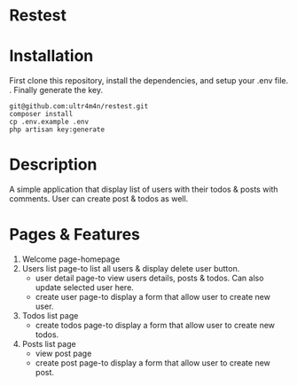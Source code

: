# Restest

# Installation
First clone this repository, install the dependencies, and setup your .env file. . Finally generate the key.

```
git@github.com:ultr4m4n/restest.git
composer install
cp .env.example .env
php artisan key:generate
```
# Description
A simple application that display list of users with their todos & posts with comments. User can create post & todos as well.

# Pages & Features
1. Welcome page-homepage
3. Users list page-to list all users & display delete user button.
    - user detail page-to view users details, posts & todos. Can also update selected user here.
    - create user page-to display a form that allow user to create new user.
4. Todos list page
    - create todos page-to display a form that allow user to create new todos.
5. Posts list page
    - view post page
    - create post page-to display a form that allow user to create new post.
